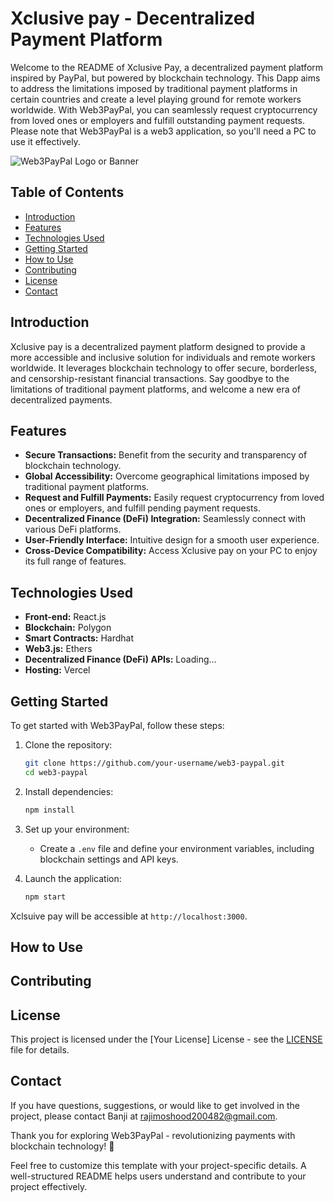 # Xclusive pay - Decentralized Payment Platform

Welcome to the README of Xclusive Pay, a decentralized payment platform inspired by PayPal, but powered by blockchain technology. This Dapp aims to address the limitations imposed by traditional payment platforms in certain countries and create a level playing ground for remote workers worldwide. With Web3PayPal, you can seamlessly request cryptocurrency from loved ones or employers and fulfill outstanding payment requests. Please note that Web3PayPal is a web3 application, so you'll need a PC to use it effectively.

![Web3PayPal Logo or Banner](web3-paypal-frontend.vercel.app)

## Table of Contents
- [Introduction](#introduction)
- [Features](#features)
- [Technologies Used](#technologies-used)
- [Getting Started](#getting-started)
- [How to Use](#how-to-use)
- [Contributing](#contributing)
- [License](#license)
- [Contact](#contact)

## Introduction

Xclusive pay is a decentralized payment platform designed to provide a more accessible and inclusive solution for individuals and remote workers worldwide. It leverages blockchain technology to offer secure, borderless, and censorship-resistant financial transactions. Say goodbye to the limitations of traditional payment platforms, and welcome a new era of decentralized payments.

## Features

- **Secure Transactions:** Benefit from the security and transparency of blockchain technology.
- **Global Accessibility:** Overcome geographical limitations imposed by traditional payment platforms.
- **Request and Fulfill Payments:** Easily request cryptocurrency from loved ones or employers, and fulfill pending payment requests.
- **Decentralized Finance (DeFi) Integration:** Seamlessly connect with various DeFi platforms.
- **User-Friendly Interface:** Intuitive design for a smooth user experience.
- **Cross-Device Compatibility:** Access Xclusive pay on your PC to enjoy its full range of features.

## Technologies Used

- **Front-end:** React.js
- **Blockchain:** Polygon 
- **Smart Contracts:** Hardhat
- **Web3.js:** Ethers
- **Decentralized Finance (DeFi) APIs:** Loading...
- **Hosting:** Vercel

## Getting Started

To get started with Web3PayPal, follow these steps:

1. Clone the repository:
   ```bash
   git clone https://github.com/your-username/web3-paypal.git
   cd web3-paypal
   ```

2. Install dependencies:
   ```bash
   npm install
   ```

3. Set up your environment:
   - Create a `.env` file and define your environment variables, including blockchain settings and API keys.

4. Launch the application:
   ```bash
   npm start
   ```

Xclsuive pay will be accessible at `http://localhost:3000`.

## How to Use


## Contributing



## License

This project is licensed under the [Your License] License - see the [LICENSE](LICENSE) file for details.

## Contact

If you have questions, suggestions, or would like to get involved in the project, please contact Banji at rajimoshood200482@gmail.com.

Thank you for exploring Web3PayPal - revolutionizing payments with blockchain technology! 🚀


Feel free to customize this template with your project-specific details. A well-structured README helps users understand and contribute to your project effectively.
